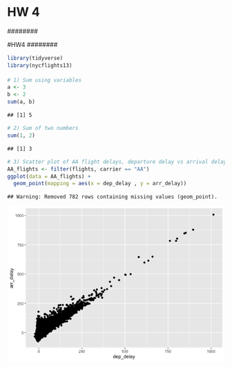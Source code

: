 HW 4
================

######## 

\#HW4 \#\#\#\#\#\#\#\#

``` r
library(tidyverse)
library(nycflights13)

# 1) Sum using variables
a <- 3
b <- 2
sum(a, b)
```

    ## [1] 5

``` r
# 2) Sum of two numbers
sum(1, 2)
```

    ## [1] 3

``` r
# 3) Scatter plot of AA flight delays, departure delay vs arrival delay
AA_flights <- filter(flights, carrier == "AA")
ggplot(data = AA_flights) +
  geom_point(mapping = aes(x = dep_delay , y = arr_delay))
```

    ## Warning: Removed 782 rows containing missing values (geom_point).

![](HW4_files/figure-gfm/unnamed-chunk-1-1.png)<!-- -->
